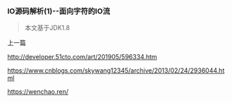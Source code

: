 ### IO源码解析(1)--面向字符的IO流

> 本文基于JDK1.8

上一篇

<http://developer.51cto.com/art/201905/596334.htm>



<https://www.cnblogs.com/skywang12345/archive/2013/02/24/2936044.html>

<https://wenchao.ren/>

